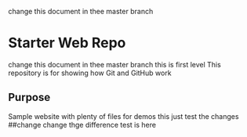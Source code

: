 
change this document in thee master branch
# Starter Web Repo
change this document in thee master branch
this is first level
This repository is for showing how Git and GitHub work

## Purpose

Sample website with plenty of files for demos
this just test the changes
##change change
thge difference test is here  
